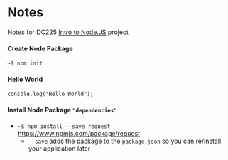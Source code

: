 # Notes

Notes for DC225 [Intro to Node.JS](https://github.com/dc225/btc-console) project

#### Create Node Package
`~$ npm init`

#### Hello World
`console.log("Hello World");`

#### Install Node Package  `"dependencies"`
  - `~$ npm install --save request` <https://www.npmjs.com/package/request>
    - `--save` adds the package to the `package.json` so you can re/install your application later
